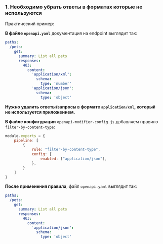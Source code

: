 <a name="custom_anchor_motivation_1"></a>
### 1. Необходимо убрать ответы в форматах которые не используются 

Практический пример:

**В файле `openapi.yaml`** документация на endpoint выглядит так:

```yaml
paths:
  /pets:
    get:
      summary: List all pets
      responses:
        403:
          content:
            'application/xml':
              schema:
                type: 'number'
            'application/json':
              schema:
                type: 'object'
```
**Нужно удалить ответы/запросы в формате `application/xml`, который не используется приложением.**

**В файле конфигурации** `openapi-modifier-config.js` добавляем правило `filter-by-content-type`:

```js
module.exports = {
    pipeline: [
        {
            rule: "filter-by-content-type",
            config: {
                enabled: ["application/json"],
            },
        }
    ]
}
```

**После применения правила**, файл `openapi.yaml` выглядит так:

```yaml
paths:
  /pets:
    get:
      summary: List all pets
      responses:
        403:
          content:
            'application/json':
              schema:
                type: 'object'
```